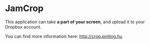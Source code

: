 # JamCrop

This application can take **a part of your screen**, and upload it to your Dropbox account.

You can find more information here: http://crop.pinting.hu
